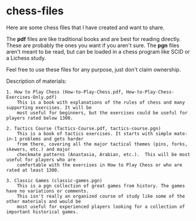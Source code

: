 # chess-files
Here are some chess files that I have created and want to share.

The **pdf** files are like traditional books and are best for reading directly. These are probably the ones you want if you aren't sure. The **pgn** files aren't meant to be read, but can be loaded in a chess program like SCID or a Lichess study.

Feel free to use these files for any purpose, just don't claim ownership.

Description of materials:

    1. How to Play Chess (How-to-Play-Chess.pdf, How-to-Play-Chess-Exercises-Only.pdf)
        This is a book with explanations of the rules of chess and many supporting exercises. It will be
        most useful for beginners, but the exercises could be useful for players rated below 1300.
    
    2. Tactics Course (Tactics-Course.pdf, tactics-course.pgn)
        This is a book of tactics exercises. It starts with simple mate-in-1 problems and gets harder
        from there, covering all the major tactical themes (pins, forks, skewers, etc.) and major
        checkmate patterns (Anastasia, Arabian, etc.).  This will be most useful for players who are
        comfortable with the exercises in How to Play Chess or who are rated at least 1300.
    
    3. Classic Games (classic-games.pgn)
        This is a pgn collection of great games from history. The games have no variations or comments.
        This isn't really an organized course of study like some of the other materials and would be
        most useful for experienced players looking for a collection of important historical games.

